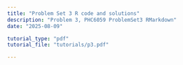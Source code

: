 ```yaml
---
title: "Problem Set 3 R code and solutions"
description: "Problem 3, PHC6059 ProblemSet3 RMarkdown"
date: "2025-08-09"

tutorial_type: "pdf"
tutorial_file: "tutorials/p3.pdf"

---
```

